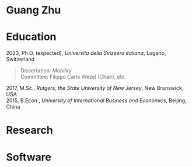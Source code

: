 # Guang Zhu

# Education
2023, Ph.D. (expected), *Universita della Svizzera italiana*, Lugano, Switzerland  
>Dissertation: *Mobility*  
>Committee: Filippo Carlo Wezel (Chair), etc

2017, M.Sc., *Rutgers, the State University of New Jersey*, New Brunswick, USA  
2015, B.Econ., *University of International Business and Economics*, Beijing, China

# Research





# Software
